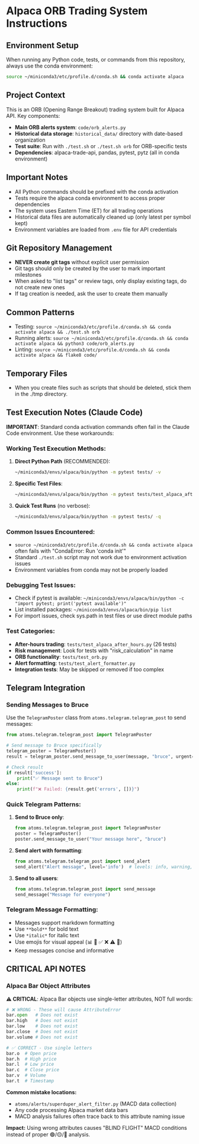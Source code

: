 # Alpaca ORB Trading System Instructions

## Environment Setup

When running any Python code, tests, or commands from this repository, always use the conda environment:

```bash
source ~/miniconda3/etc/profile.d/conda.sh && conda activate alpaca
```

## Project Context

This is an ORB (Opening Range Breakout) trading system built for Alpaca API. Key components:

- **Main ORB alerts system**: `code/orb_alerts.py`
- **Historical data storage**: `historical_data/` directory with date-based organization
- **Test suite**: Run with `./test.sh` or `./test.sh orb` for ORB-specific tests
- **Dependencies**: alpaca-trade-api, pandas, pytest, pytz (all in conda environment)

## Important Notes

- All Python commands should be prefixed with the conda activation
- Tests require the alpaca conda environment to access proper dependencies
- The system uses Eastern Time (ET) for all trading operations
- Historical data files are automatically cleaned up (only latest per symbol kept)
- Environment variables are loaded from `.env` file for API credentials

## Git Repository Management

- **NEVER create git tags** without explicit user permission
- Git tags should only be created by the user to mark important milestones
- When asked to "list tags" or review tags, only display existing tags, do not create new ones
- If tag creation is needed, ask the user to create them manually

## Common Patterns

- Testing: `source ~/miniconda3/etc/profile.d/conda.sh && conda activate alpaca && ./test.sh orb`
- Running alerts: `source ~/miniconda3/etc/profile.d/conda.sh && conda activate alpaca && python3 code/orb_alerts.py`
- Linting: `source ~/miniconda3/etc/profile.d/conda.sh && conda activate alpaca && flake8 code/`

## Temporary Files

- When you create files such as scripts that should be deleted, stick them in the ./tmp directory.

## Test Execution Notes (Claude Code)

**IMPORTANT**: Standard conda activation commands often fail in the Claude Code environment. Use these workarounds:

### Working Test Execution Methods:
1. **Direct Python Path** (RECOMMENDED):
   ```bash
   ~/miniconda3/envs/alpaca/bin/python -m pytest tests/ -v
   ```

2. **Specific Test Files**:
   ```bash
   ~/miniconda3/envs/alpaca/bin/python -m pytest tests/test_alpaca_after_hours.py -v
   ```

3. **Quick Test Runs** (no verbose):
   ```bash
   ~/miniconda3/envs/alpaca/bin/python -m pytest tests/ -q
   ```

### Common Issues Encountered:
- `source ~/miniconda3/etc/profile.d/conda.sh && conda activate alpaca` often fails with "CondaError: Run 'conda init'"
- Standard `./test.sh` script may not work due to environment activation issues
- Environment variables from conda may not be properly loaded

### Debugging Test Issues:
- Check if pytest is available: `~/miniconda3/envs/alpaca/bin/python -c "import pytest; print('pytest available')"`
- List installed packages: `~/miniconda3/envs/alpaca/bin/pip list`
- For import issues, check sys.path in test files or use direct module paths

### Test Categories:
- **After-hours trading**: `tests/test_alpaca_after_hours.py` (26 tests)
- **Risk management**: Look for tests with "risk_calculation" in name
- **ORB functionality**: `tests/test_orb.py`
- **Alert formatting**: `tests/test_alert_formatter.py`
- **Integration tests**: May be skipped or removed if too complex

## Telegram Integration

### Sending Messages to Bruce

Use the `TelegramPoster` class from `atoms.telegram.telegram_post` to send messages:

```python
from atoms.telegram.telegram_post import TelegramPoster

# Send message to Bruce specifically
telegram_poster = TelegramPoster()
result = telegram_poster.send_message_to_user(message, "bruce", urgent=False)

# Check result
if result['success']:
    print("✅ Message sent to Bruce")
else:
    print(f"❌ Failed: {result.get('errors', [])}")
```

### Quick Telegram Patterns:

1. **Send to Bruce only**:
   ```python
   from atoms.telegram.telegram_post import TelegramPoster
   poster = TelegramPoster()
   poster.send_message_to_user("Your message here", "bruce")
   ```

2. **Send alert with formatting**:
   ```python
   from atoms.telegram.telegram_post import send_alert
   send_alert("Alert message", level='info')  # levels: info, warning, error, success
   ```

3. **Send to all users**:
   ```python
   from atoms.telegram.telegram_post import send_message
   send_message("Message for everyone")
   ```

### Telegram Message Formatting:
- Messages support markdown formatting
- Use `**bold**` for bold text
- Use `*italic*` for italic text
- Use emojis for visual appeal (📊 🚨 ✅ ❌ ⚠️ 🔧)
- Keep messages concise and informative

## CRITICAL API NOTES

### Alpaca Bar Object Attributes

**⚠️ CRITICAL**: Alpaca Bar objects use single-letter attributes, NOT full words:

```python
# ❌ WRONG - These will cause AttributeError
bar.open   # Does not exist
bar.high   # Does not exist 
bar.low    # Does not exist
bar.close  # Does not exist
bar.volume # Does not exist

# ✅ CORRECT - Use single letters
bar.o  # Open price
bar.h  # High price
bar.l  # Low price  
bar.c  # Close price
bar.v  # Volume
bar.t  # Timestamp
```

**Common mistake locations:**
- `atoms/alerts/superduper_alert_filter.py` (MACD data collection)
- Any code processing Alpaca market data bars
- MACD analysis failures often trace back to this attribute naming issue

**Impact:** Using wrong attributes causes "BLIND FLIGHT" MACD conditions instead of proper 🟢/🟡/🔴 analysis.